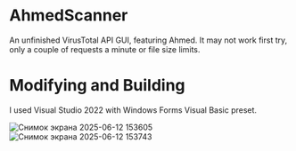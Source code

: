 # AhmedScanner
An unfinished VirusTotal API GUI, featuring Ahmed.
It may not work first try, only a couple of requests a minute or file size limits.

# Modifying and Building
I used Visual Studio 2022 with Windows Forms Visual Basic preset.

![Снимок экрана 2025-06-12 153605](https://github.com/user-attachments/assets/11786a8b-485c-4f49-a0cf-4f3f44eee9c1)
![Снимок экрана 2025-06-12 153743](https://github.com/user-attachments/assets/7b95abcd-a087-484a-b45c-cc515aabf62c)
